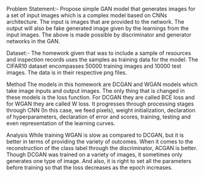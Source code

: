 Problem Statement:-
Propose simple GAN model that generates images for a set of input images which is a complex model based on CNNs architecture.
The input is images that are provided to the network.
The output will also be fake generated image given by the learnings from the input images. The above is made possible by 
discriminator and generator networks in the GAN.

Dataset:-
The homework given that was to include a sample of resources and inspection records uses the samples as training data for 
the model. The CIFAR10 dataset encompasses 50000 training images and 10000 test images. The data is in their respective png files.

Method
The models in this homework are DCGAN and WGAN models which take image inputs and output images. The only thing that is changed 
in these models is the loss function. For DCGAN they are called BCE loss and for WGAN they are called W loss. It progresses through 
processing stages through CNN (In this case, we feed pixels), weight initialization, declaration of hyperparameters, declaration 
of error and scores, training, testing and even representation of the learning curves.

Analysis
While training WGAN is slow as compared to DCGAN, but it is better in terms of providing the variety of outcomes. When it comes to 
the reconstruction of the class label through the discriminator, ACGAN is better. Though DCGAN was trained on a variety of images, it 
sometimes only generates one type of image. And also, it is right to set all the parameters before training so that the loss 
decreases as the epoch increases.
